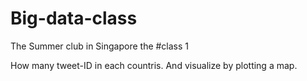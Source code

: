 # Big-data-class
The Summer club in Singapore
the #class 1

How many tweet-ID in each countris.
And visualize by plotting a map.
